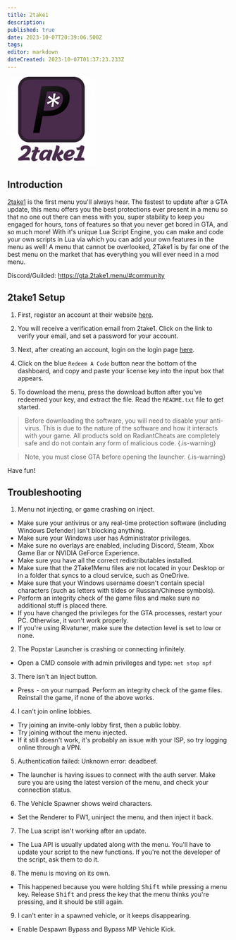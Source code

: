 ```yaml
---
title: 2take1
description: 
published: true
date: 2023-10-07T20:39:06.500Z
tags: 
editor: markdown
dateCreated: 2023-10-07T01:37:23.233Z
---
```


<img src="/2take1.png" alt="2take1-logo" width="200"/>

## Introduction
[2take1](https://2take1.menu) is the first menu you'll always hear. The fastest to update after a GTA update, this menu offers you the best protections ever present in a menu so that no one out there can mess with you, super stability to keep you engaged for hours, tons of features so that you never get bored in GTA, and so much more! With it's unique Lua Script Engine, you can make and code your own scripts in Lua via which you can add your own features in the menu as well! A menu that cannot be overlooked, 2Take1 is by far one of the best menu on the market that has everything you will ever need in a mod menu.

Discord/Guilded: https://gta.2take1.menu/#community

## 2take1 Setup
1. First, register an account at their website [here](https://2take1.menu/register).
2. You will receive a verification email from 2take1. Click on the link to verify your email, and set a password for your account.
3. Next, after creating an account, login on the login page [here](https://2take1.menu/login).

4. Click on the blue `Redeem A Code` button near the bottom of the dashboard, and copy and paste your license key into the input box that appears.

5. To download the menu, press the download button after you've redeemed your key, and extract the file. Read the `README.txt` file to get started.

> Before downloading the software, you will need to disable your anti-virus. This is due to the nature of the software and how it interacts with your game. All products sold on RadiantCheats are completely safe and do not contain any form of malicious code.
{.is-warning}

> Note, you must close GTA before opening the launcher.
> {.is-warning}

Have fun!

## Troubleshooting
1. Menu not injecting, or game crashing on inject. 
  - Make sure your antivirus or any real-time protection software (including Windows Defender) isn't blocking anything.
  - Make sure your Windows user has Administrator privileges.
  - Make sure no overlays are enabled, including Discord, Steam, Xbox Game Bar or NVIDIA GeForce Experience.
  - Make sure you have all the correct redistributables installed.
  - Make sure that the 2Take1Menu files are not located in your Desktop or in a folder that syncs to a cloud service, such as OneDrive.
  - Make sure that your Windows username doesn't contain special characters (such as letters with tildes or Russian/Chinese symbols).
  - Perform an integrity check of the game files and make sure no additional stuff is placed there.
  - If you have changed the privileges for the GTA processes, restart your PC. Otherwise, it won't work properly.
  - If you're using Rivatuner, make sure the detection level is set to low or none.

2. The Popstar Launcher is crashing or connecting infinitely.
  - Open a CMD console with admin privileges and type: `net stop npf`

3. There isn't an Inject button. 
  - Press <kbd>-</kbd> on your numpad. Perform an integrity check of the game files. Reinstall the game, if none of the above works.

4. I can't join online lobbies. 
  - Try joining an invite-only lobby first, then a public lobby.
  - Try joining without the menu injected.
  - If it still doesn't work, it's probably an issue with your ISP, so try logging online through a VPN.

5. Authentication failed: Unknown error: deadbeef. 
  - The launcher is having issues to connect with the auth server. Make sure you are using the latest version of the menu, and check your connection status.

6. The Vehicle Spawner shows weird characters. 
  - Set the Renderer to FW1, uninject the menu, and then inject it back.

7. The Lua script isn't working after an update. 
  - The Lua API is usually updated along with the menu. You'll have to update your script to the new functions. If you're not the developer of the script, ask them to do it.

8. The menu is moving on its own. 
  - This happened because you were holding <kbd>Shift</kbd> while pressing a menu key. Release <kbd>Shift</kbd> and press the key that the menu thinks you're pressing, and it should be still again.

9. I can't enter in a spawned vehicle, or it keeps disappearing. 
  - Enable Despawn Bypass and Bypass MP Vehicle Kick.